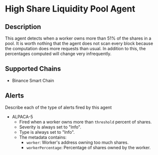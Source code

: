 # High Share Liquidity Pool Agent

## Description

This agent detects when a worker owns more than 51% of the shares in a pool. It is worth nothing that the agent does not scan every block because the computation does more requests than usual. In addition to this, the percentages computed will change very infrequently.

## Supported Chains

- Binance Smart Chain

## Alerts

Describe each of the type of alerts fired by this agent

- ALPACA-5
  - Fired when a worker owns more than `threshold` percent of shares.
  - Severity is always set to "Info".
  - Type is always set to "Info".
  - The metadata contains:
    - `worker`: Worker's address owning too much shares.
    - `workerPercentage`: Percentage of shares owned by the worker.

